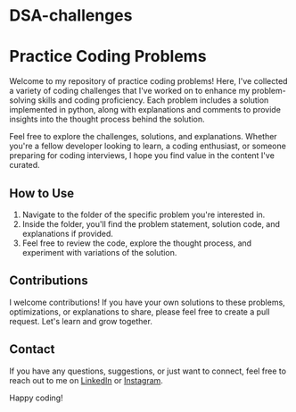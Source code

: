 # DSA-challenges
# Practice Coding Problems

Welcome to my repository of practice coding problems! Here, I've collected a variety of coding challenges that I've worked on to enhance my problem-solving skills and coding proficiency. Each problem includes a solution implemented in python, along with explanations and comments to provide insights into the thought process behind the solution.

Feel free to explore the challenges, solutions, and explanations. Whether you're a fellow developer looking to learn, a coding enthusiast, or someone preparing for coding interviews, I hope you find value in the content I've curated.

## How to Use

1. Navigate to the folder of the specific problem you're interested in.
2. Inside the folder, you'll find the problem statement, solution code, and explanations if provided.
3. Feel free to review the code, explore the thought process, and experiment with variations of the solution.

## Contributions

I welcome contributions! If you have your own solutions to these problems, optimizations, or explanations to share, please feel free to create a pull request. Let's learn and grow together.

## Contact

If you have any questions, suggestions, or just want to connect, feel free to reach out to me on [LinkedIn](https://www.linkedin.com/in/maharaja-velayutham-53080a222/) or [Instagram](https://www.instagram.com/maharaja_velu/).

Happy coding!
